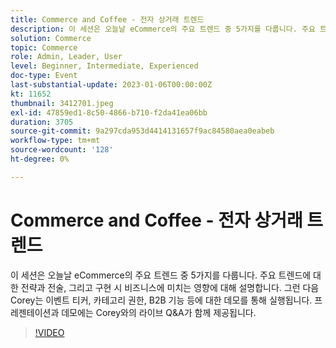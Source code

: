 ```yaml
---
title: Commerce and Coffee - 전자 상거래 트렌드
description: 이 세션은 오늘날 eCommerce의 주요 트렌드 중 5가지를 다룹니다. 주요 트렌드에 대한 전략과 전술, 그리고 구현 시 비즈니스에 미치는 영향에 대해 설명합니다. 그런 다음 Corey는 이벤트 티커, 카테고리 권한, B2B 기능 등에 대한 데모를 통해 실행됩니다. 프레젠테이션과 데모에는 Corey와의 라이브 Q&A가 함께 제공됩니다.
solution: Commerce
topic: Commerce
role: Admin, Leader, User
level: Beginner, Intermediate, Experienced
doc-type: Event
last-substantial-update: 2023-01-06T00:00:00Z
kt: 11652
thumbnail: 3412701.jpeg
exl-id: 47859ed1-8c50-4866-b710-f2da41ea06bb
duration: 3705
source-git-commit: 9a297cda953d4414131657f9ac84580aea0eabeb
workflow-type: tm+mt
source-wordcount: '128'
ht-degree: 0%

---
```


# Commerce and Coffee - 전자 상거래 트렌드

이 세션은 오늘날 eCommerce의 주요 트렌드 중 5가지를 다룹니다. 주요 트렌드에 대한 전략과 전술, 그리고 구현 시 비즈니스에 미치는 영향에 대해 설명합니다. 그런 다음 Corey는 이벤트 티커, 카테고리 권한, B2B 기능 등에 대한 데모를 통해 실행됩니다. 프레젠테이션과 데모에는 Corey와의 라이브 Q&amp;A가 함께 제공됩니다.

>[!VIDEO](https://video.tv.adobe.com/v/3412701/?quality=12&learn=on)
